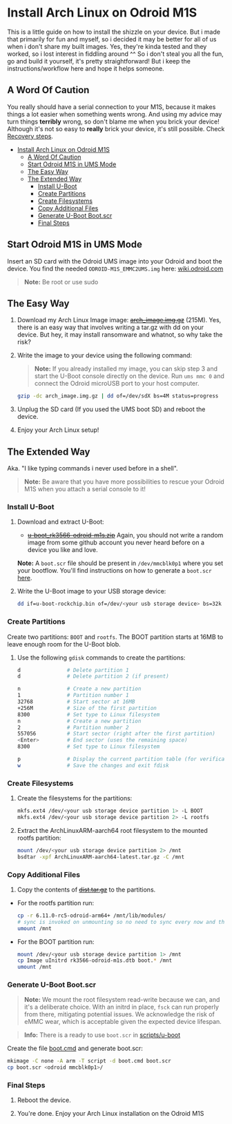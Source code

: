 # Install Arch Linux on Odroid M1S

This is a little guide on how to install the shizzle on your device. But i made that primarily
for fun and myself, so i decided it may be better for all of us when i don't share my built images.
Yes, they're kinda tested and they worked, so i lost interest in fiddling around ^^ 
So i don't steal you all the fun, go and build it yourself, it's pretty straightforward! 
But i keep the instructions/workflow here and hope it helps someone.

## A Word Of Caution

You really should have a serial connection to your M1S, because it makes things a lot easier when
something wents wrong. And using my advice may turn things **terribly** wrong, so don't blame me
when you brick your device! Although it's not so easy to **really** brick your device, it's still possible. 
Check [Recovery steps](README.md#recovery-steps).

<!-- TOC -->
* [Install Arch Linux on Odroid M1S](#install-arch-linux-on-odroid-m1s)
  * [A Word Of Caution](#a-word-of-caution)
  * [Start Odroid M1S in UMS Mode](#start-odroid-m1s-in-ums-mode)
  * [The Easy Way](#the-easy-way)
  * [The Extended Way](#the-extended-way)
    * [Install U-Boot](#install-u-boot)
    * [Create Partitions](#create-partitions)
    * [Create Filesystems](#create-filesystems)
    * [Copy Additional Files](#copy-additional-files)
    * [Generate U-Boot Boot.scr](#generate-u-boot-bootscr)
    * [Final Steps](#final-steps)
<!-- TOC -->

## Start Odroid M1S in UMS Mode

Insert an SD card with the Odroid UMS image into your Odroid and boot the device.
You find the needed `ODROID-M1S_EMMC2UMS.img`
here: [wiki.odroid.com](https://wiki.odroid.com/odroid-m1s/getting_started/os_installation_guide?redirect=1#install_over_usb_from_pc)

> **Note:** Be root or use sudo

## The Easy Way

1. Download my Arch Linux Image
   image: ~~[arch_image.img.gz]()~~ (215M). Yes, there is an easy way that involves
   writing a tar.gz with dd on your device. But hey, it may install ransomware and
   whatnot, so why take the risk?

2. Write the image to your device using the following command:

   > **Note:** If you already installed my image, you can skip step 3 and start the
   U-Boot console directly on the device. Run `ums mmc 0` and connect the Odroid
   microUSB port to your host computer.

    ```bash
    gzip -dc arch_image.img.gz | dd of=/dev/sdX bs=4M status=progress
    ```

3. Unplug the SD card (If you used the UMS boot SD) and reboot the device.
4. Enjoy your Arch Linux setup!

## The Extended Way

Aka. "I like typing commands i never used before in a shell".

> **Note:** Be aware that you have more possibilities to rescue your Odroid M1S when
> you attach a serial console to it!

### Install U-Boot

1. Download and extract U-Boot:

    - ~~[u-boot_rk3566-odroid-m1s.zip]()~~ Again, you should not write a random image from
    some github account you never heard before on a device you like and love.

   **Note:** A `boot.scr` file should be present in `/dev/mmcblk0p1` where you set
   your bootflow. You'll find instructions on how to generate a
   `boot.scr` [here](README.md#save-boot-commands-generate-bootscr).

2. Write the U-Boot image to your USB storage device:

   ```bash
   dd if=u-boot-rockchip.bin of=/dev/<your usb storage device> bs=32k seek=1 conv=fsync
   ```

### Create Partitions

Create two partitions: `BOOT` and `rootfs`. The BOOT partition starts at 16MB to leave
enough room for the U-Boot blob.

1. Use the following `gdisk` commands to create the partitions:

   ```bash
   d               # Delete partition 1
   d               # Delete partition 2 (if present)

   n               # Create a new partition
   1               # Partition number 1
   32768           # Start sector at 16MB
   +256M           # Size of the first partition
   8300            # Set type to Linux filesystem
   n               # Create a new partition
   2               # Partition number 2
   557056          # Start sector (right after the first partition)
   <Enter>         # End sector (uses the remaining space)
   8300            # Set type to Linux filesystem

   p               # Display the current partition table (for verification)
   w               # Save the changes and exit fdisk
   ```

### Create Filesystems

1. Create the filesystems for the partitions:

   ```bash
   mkfs.ext4 /dev/<your usb storage device partition 1> -L BOOT
   mkfs.ext4 /dev/<your usb storage device partition 2> -L rootfs
   ```

2. Extract the ArchLinuxARM-aarch64 root filesystem to the mounted rootfs partition:

   ```bash
   mount /dev/<your usb storage device partition 2> /mnt
   bsdtar -xpf ArchLinuxARM-aarch64-latest.tar.gz -C /mnt
   ```

### Copy Additional Files

1. Copy the contents of ~~[dist.tar.gz]()~~ to the
   partitions.

- For the rootfs partition run:

  ```bash
  cp -r 6.11.0-rc5-odroid-arm64+ /mnt/lib/modules/
  # sync is invoked on unmounting so no need to sync every now and then..
  umount /mnt
  ```

- For the BOOT partition run:

  ```bash
  mount /dev/<your usb storage device partition 1> /mnt
  cp Image uInitrd rk3566-odroid-m1s.dtb boot.* /mnt
  umount /mnt
  ```

### Generate U-Boot Boot.scr

> **Note:** We mount the root filesystem read-write because we can, and it's a
> deliberate choice. With an initrd in place, `fsck` can run properly from there,
> mitigating potential issues. We acknowledge the risk of eMMC wear, which is acceptable
> given the expected device lifespan.

> **Info:** There is a ready to use `boot.scr` in [scripts/u-boot](scripts/u-boot)

Create the file [boot.cmd](scripts/u-boot/boot.cmd) and generate boot.scr:

```bash
mkimage -C none -A arm -T script -d boot.cmd boot.scr
cp boot.scr <odroid mmcblk0p1>/
```

### Final Steps

1. Reboot the device.

2. You're done. Enjoy your Arch Linux installation on the Odroid M1S 